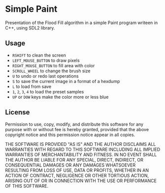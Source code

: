 Simple Paint
============

Presentation of the Flood Fill algorithm in a simple Paint program writeen in C++, using SDL2 library.

Usage
-----
* `RSHIFT` to clean the screen
* `LEFT_MOUSE_BUTTON` to draw pixels
* `RIGHT_MOUSE_BUTTON` to fill area with color
* `SCROLL_WHEEL` to change the brush size
* `U` to undo or redo last operations
* `S` to save the current image in a format of a hexdump
* `L` to load from save
* `1`, `2`, `3`, `4` to load the preset samples
* `UP` or `DOW` keys make the color more or less blue

License
-------

Permission to use, copy, modify, and distribute this software for any purpose with or without fee is hereby granted, provided that the above copyright notice and this permission notice appear in all copies.

THE SOFTWARE IS PROVIDED "AS IS" AND THE AUTHOR DISCLAIMS ALL WARRANTIES WITH REGARD TO THIS SOFTWARE INCLUDING ALL IMPLIED WARRANTIES OF MERCHANTABILITY AND FITNESS. IN NO EVENT SHALL THE AUTHOR BE LIABLE FOR ANY SPECIAL, DIRECT, INDIRECT, OR CONSEQUENTIAL DAMAGES OR ANY DAMAGES WHATSOEVER RESULTING FROM LOSS OF USE, DATA OR PROFITS, WHETHER IN AN ACTION OF CONTRACT, NEGLIGENCE OR OTHER TORTIOUS ACTION, ARISING OUT OF OR IN CONNECTION WITH THE USE OR PERFORMANCE OF THIS SOFTWARE.
